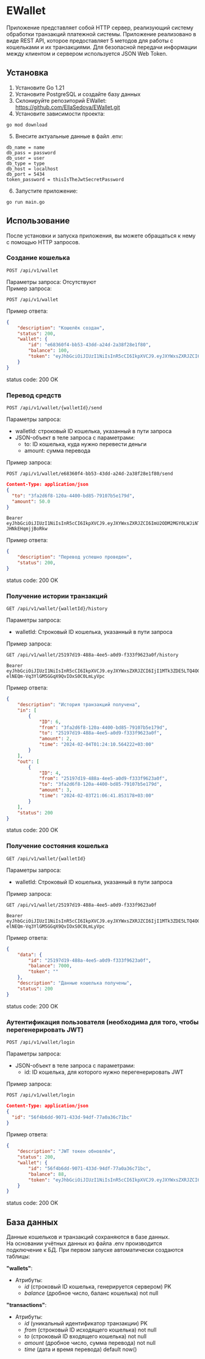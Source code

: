 # EWallet
Приложение представляет собой HTTP сервер, реализующий систему обработки транзакций платежной системы. Приложение реализовано в виде REST API, которое предоставляет 5 методов для работы с кошельками и их транзакциями.
Для безопасной передачи информации между клиентом и сервером используется JSON Web Token.

## Установка
1. Установите Go 1.21
2. Установите PostgreSQL и создайте базу данных
3. Склонируйте репозиторий EWallet:  
https://github.com/EllaSedova/EWallet.git
4. Установите зависимости проекта:
```
go mod download
```
5. Внесите актуальные данные в файл .env:
```
db_name = name
db_pass = password
db_user = user
db_type = type
db_host = localhost
db_port = 5434
token_password = thisIsTheJwtSecretPassword
```
6. Запустите приложение:
```
go run main.go
```

## Использование
После установки и запуска приложения, вы можете обращаться к нему с помощью HTTP запросов.
### Создание кошелька
```
POST /api/v1/wallet
```
Параметры запроса: Отсутствуют  
Пример запроса:
```
POST /api/v1/wallet
```
Пример ответа:
```json
{
    "description": "Кошелёк создан",
    "status": 200,
    "wallet": {
        "id": "e68360f4-bb53-43dd-a24d-2a38f28e1f80",
        "balance": 100,
        "token": "eyJhbGciOiJIUzI1NiIsInR5cCI6IkpXVCJ9.eyJXYWxsZXRJZCI6ImU2ODM2MGY0LWJiNTMtNDNkZC1hMjRkLTJhMzhmMjhlMWY4MCJ9.sgJU497EWOyz3xoNu1BvWux2hja-JHNkEHqmjjBoRkw"
    }
}
```
status code: 200 OK

### Перевод средств
```
POST /api/v1/wallet/{walletId}/send
```
Параметры запроса:
- walletId: строковый ID кошелька, указанный в пути запроса
- JSON-объект в теле запроса с параметрами:
  - to: ID кошелька, куда нужно перевести деньги
  - amount: сумма перевода

Пример запроса:
```
POST /api/v1/wallet/e68360f4-bb53-43dd-a24d-2a38f28e1f80/send
```
```json
Content-Type: application/json
{
  "to": "3fa2d6f8-120a-4400-bd85-79107b5e179d",
  "amount": 50.0
}
```
```
Bearer eyJhbGciOiJIUzI1NiIsInR5cCI6IkpXVCJ9.eyJXYWxsZXRJZCI6ImU2ODM2MGY0LWJiNTMtNDNkZC1hMjRkLTJhMzhmMjhlMWY4MCJ9.sgJU497EWOyz3xoNu1BvWux2hja-JHNkEHqmjjBoRkw
```
Пример ответа:
```json
{
    "description": "Перевод успешно проведен",
    "status": 200,
}
```
status code: 200 OK

### Получение истории транзакций
```
GET /api/v1/wallet/{walletId}/history
```
Параметры запроса:
- walletId: Строковый ID кошелька, указанный в пути запроса

Пример запроса:
```
GET /api/v1/wallet/25197d19-488a-4ee5-a0d9-f333f9623a0f/history
```
```
Bearer eyJhbGciOiJIUzI1NiIsInR5cCI6IkpXVCJ9.eyJXYWxsZXRJZCI6IjI1MTk3ZDE5LTQ4OGEtNGVlNS1hMGQ5LWYzMzNmOTYyM2EwZiJ9.S1SOe1-elNEQm-Vq3YlGM5GGqX9QvIOxS0C0LmLyVpc
```

Пример ответа:
```json
{
    "description": "История транзакций получена",
    "in": [
        {
            "ID": 6,
            "from": "3fa2d6f8-120a-4400-bd85-79107b5e179d",
            "to": "25197d19-488a-4ee5-a0d9-f333f9623a0f",
            "amount": 2,
            "time": "2024-02-04T01:24:10.564222+03:00"
        }
    ],
    "out": [
        {
            "ID": 4,
            "from": "25197d19-488a-4ee5-a0d9-f333f9623a0f",
            "to": "3fa2d6f8-120a-4400-bd85-79107b5e179d",
            "amount": 3,
            "time": "2024-02-03T21:06:41.853178+03:00"
        }
    ],
    "status": 200
}
```
status code: 200 OK

### Получение состояния кошелька
```
GET /api/v1/wallet/{walletId}
```
Параметры запроса:
- walletId: Строковый ID кошелька, указанный в пути запроса

Пример запроса:
```
GET /api/v1/wallet/25197d19-488a-4ee5-a0d9-f333f9623a0f
```
```
Bearer eyJhbGciOiJIUzI1NiIsInR5cCI6IkpXVCJ9.eyJXYWxsZXRJZCI6IjI1MTk3ZDE5LTQ4OGEtNGVlNS1hMGQ5LWYzMzNmOTYyM2EwZiJ9.S1SOe1-elNEQm-Vq3YlGM5GGqX9QvIOxS0C0LmLyVpc
```
Пример ответа:
```json
{
    "data": {
        "id": "25197d19-488a-4ee5-a0d9-f333f9623a0f",
        "balance": 7000,
        "token": ""
    },
    "description": "Данные кошелька получены",
    "status": 200
}
```
status code: 200 OK

### Аутентификация пользователя (необходима для того, чтобы перегенерировать JWT)
```
POST /api/v1/wallet/login 
```
Параметры запроса:
- JSON-объект в теле запроса с параметрами:
  - id: ID кошелька, для которого нужно перегенерировать JWT

Пример запроса:
```
POST /api/v1/wallet/login
```
```json
Content-Type: application/json
{
  "id": "56f4b6dd-9071-433d-94df-77a0a36c71bc"
}
```
Пример ответа:
```json
{
    "description": "JWT токен обновлён",
    "status": 200,
    "wallet": {
        "id": "56f4b6dd-9071-433d-94df-77a0a36c71bc",
        "balance": 88,
        "token": "eyJhbGciOiJIUzI1NiIsInR5cCI6IkpXVCJ9.eyJXYWxsZXRJZCI6IjU2ZjRiNmRkLTkwNzEtNDMzZC05NGRmLTc3YTBhMzZjNzFiYyJ9.s4i0p_rxgxGlmzieM1jkILBLwDbjBL4UM14vJ7z7ceE"
    }
}
```
status code: 200 OK
## База данных
Данные кошельков и транзакций сохраняются в базе данных.  
На основании учётных данных из файла .env производится подключение к БД. При первом запуске автоматически создаются таблицы:

**"wallets"**:
- Атрибуты:
  - _id_ (строковый ID кошелька, генерируется сервером) PK
  - _balance_ (дробное число, баланс кошелька) not null

**"transactions"**:
- Атрибуты:
  - _id_ (уникальный идентификатор транзакции) PK
  - _from_ (строковый ID исходящего кошелька) not null
  - _to_ (строковый ID входящего кошелька) not null
  - _amount_ (дробное число, сумма перевода) not null
  - _time_ (дата и время перевода) default now()
